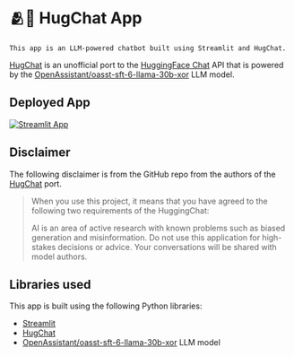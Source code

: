 # 🫂💬 HugChat App
```
This app is an LLM-powered chatbot built using Streamlit and HugChat.
```

[HugChat](https://github.com/Soulter/hugging-chat-api) is an unofficial port to the [HuggingFace Chat](https://huggingface.co/chat/) API that is powered by the [OpenAssistant/oasst-sft-6-llama-30b-xor](https://huggingface.co/OpenAssistant/oasst-sft-6-llama-30b-xor) LLM model.

## Deployed App

[![Streamlit App](https://static.streamlit.io/badges/streamlit_badge_black_white.svg)](https://hugchat.streamlit.app/)

## Disclaimer
The following disclaimer is from the GitHub repo from the authors of the [HugChat](https://github.com/Soulter/hugging-chat-api) port.
> When you use this project, it means that you have agreed to the following two requirements of the HuggingChat:
>
> AI is an area of active research with known problems such as biased generation and misinformation. Do not use this application for high-stakes decisions or advice. Your conversations will be shared with model authors.


## Libraries used

This app is built using the following Python libraries:
- [Streamlit](https://streamlit.io/)
- [HugChat](https://github.com/Soulter/hugging-chat-api)
- [OpenAssistant/oasst-sft-6-llama-30b-xor](https://huggingface.co/OpenAssistant/oasst-sft-6-llama-30b-xor) LLM model

